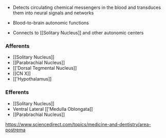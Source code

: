 - Detects circulating chemical messengers in the blood and transduces them into neural signals and networks
- Blood-to-brain autonomic functions

- Connects to [[Solitary Nucleus]] and other autonomic centers

### Afferents
- [[Solitary Nucleus]]
- [[Parabrachial Nucleus]]
- [['Dorsal Tegmental Nucleus]]
- [[CN X]]
- [['Hypothalamus]]
### Efferents
- [[Solitary Nucleus]]
- Ventral Lateral [['Medulla Oblongata]]
- [[Parabrachial Nucleus]]

https://www.sciencedirect.com/topics/medicine-and-dentistry/area-postrema
